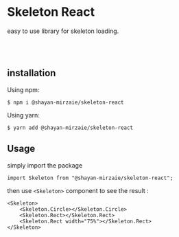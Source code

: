# Skeleton React

easy to use library for skeleton loading.

<Br/>
<Br/>

## installation

Using npm:

```
$ npm i @shayan-mirzaie/skeleton-react
```

Using yarn:

```
$ yarn add @shayan-mirzaie/skeleton-react
```

## Usage

simply import the package

```
import Skeleton from "@shayan-mirzaie/skeleton-react";
```

then use `<Skeleton>` component to see the result :

```
<Skeleton>
    <Skeleton.Circle></Skeleton.Circle>
    <Skeleton.Rect></Skeleton.Rect>
    <Skeleton.Rect width="75%"></Skeleton.Rect>
</Skeleton>
```
